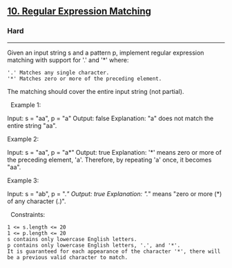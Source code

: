 <h2><a href="https://leetcode.com/problems/regular-expression-matching/">10. Regular Expression Matching</a></h2><h3>Hard</h3><hr>Given an input string s and a pattern p, implement regular expression matching with support for '.' and '*' where:


	'.' Matches any single character.​​​​
	'*' Matches zero or more of the preceding element.


The matching should cover the entire input string (not partial).

 
Example 1:

Input: s = "aa", p = "a"
Output: false
Explanation: "a" does not match the entire string "aa".


Example 2:

Input: s = "aa", p = "a*"
Output: true
Explanation: '*' means zero or more of the preceding element, 'a'. Therefore, by repeating 'a' once, it becomes "aa".


Example 3:

Input: s = "ab", p = ".*"
Output: true
Explanation: ".*" means "zero or more (*) of any character (.)".


 
Constraints:


	1 <= s.length <= 20
	1 <= p.length <= 20
	s contains only lowercase English letters.
	p contains only lowercase English letters, '.', and '*'.
	It is guaranteed for each appearance of the character '*', there will be a previous valid character to match.


